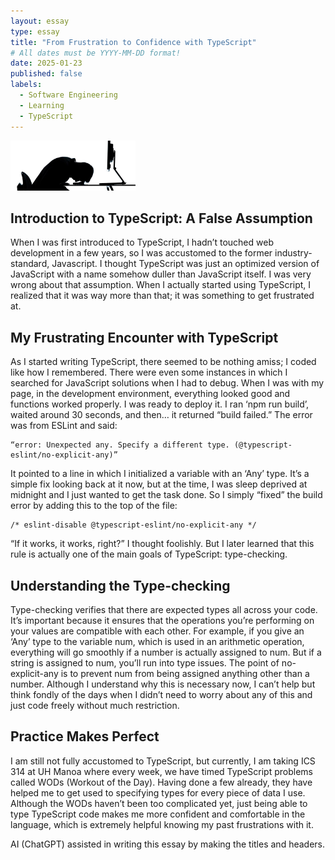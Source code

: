 ```yaml
---
layout: essay
type: essay
title: "From Frustration to Confidence with TypeScript"
# All dates must be YYYY-MM-DD format!
date: 2025-01-23
published: false
labels:
  - Software Engineering
  - Learning
  - TypeScript
---
```


<img width="200px" class="rounded float-start pe-4" src="../img/typescript/coding-frustration.jpg">

## Introduction to TypeScript: A False Assumption

When I was first introduced to TypeScript, I hadn’t touched web development in a few years, so I was accustomed to the former industry-standard, Javascript. I thought TypeScript was just an optimized version of JavaScript with a name somehow duller than JavaScript itself. I was very wrong about that assumption. When I actually started using TypeScript, I realized that it was way more than that; it was something to get frustrated at.

## My Frustrating Encounter with TypeScript

As I started writing TypeScript, there seemed to be nothing amiss; I coded like how I remembered. There were even some instances in which I searched for JavaScript solutions when I had to debug. When I was with my page, in the development environment, everything looked good and functions worked properly. I was ready to deploy it. I ran ‘npm run build’, waited around 30 seconds, and then… it returned “build failed.” The error was from ESLint and said:
```
“error: Unexpected any. Specify a different type. (@typescript-eslint/no-explicit-any)”
```
It pointed to a line in which I initialized a variable with an ‘Any’ type. It’s a simple fix looking back at it now, but at the time, I was sleep deprived at midnight and I just wanted to get the task done. So I simply “fixed” the build error by adding this to the top of the file:
```
/* eslint-disable @typescript-eslint/no-explicit-any */
```
“If it works, it works, right?” I thought foolishly. But I later learned that this rule is actually one of the main goals of TypeScript: type-checking. 

## Understanding the Type-checking

Type-checking verifies that there are expected types all across your code. It’s important because it ensures that the operations you’re performing on your values are compatible with each other. For example, if you give an ‘Any’ type to the variable num, which is used in an arithmetic operation, everything will go smoothly if a number is actually assigned to num. But if a string is assigned to num, you’ll run into type issues. The point of no-explicit-any is to prevent num from being assigned anything other than a number. Although I understand why this is necessary now, I can’t help but think fondly of the days when I didn’t need to worry about any of this and just code freely without much restriction.

## Practice Makes Perfect

I am still not fully accustomed to TypeScript, but currently, I am taking ICS 314 at UH Manoa where every week, we have timed TypeScript problems called WODs (Workout of the Day). Having done a few already, they have helped me to get used to specifying types for every piece of data I use. Although the WODs haven’t been too complicated yet, just being able to type TypeScript code makes me more confident and comfortable in the language, which is extremely helpful knowing my past frustrations with it.

AI (ChatGPT) assisted in writing this essay by making the titles and headers.

